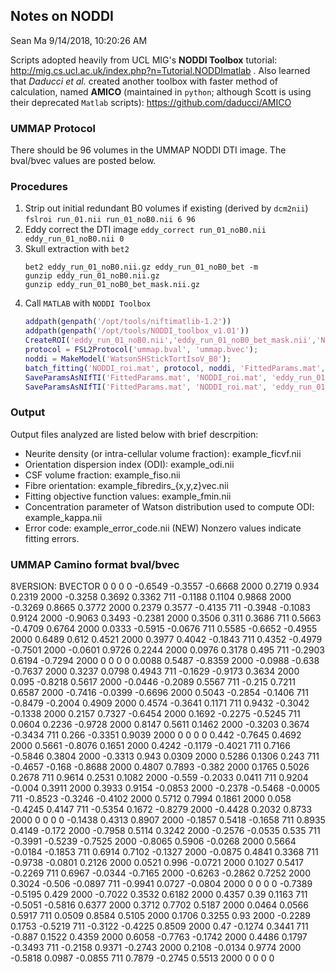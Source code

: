 ## Notes on NODDI
Sean Ma
9/14/2018, 10:20:26 AM

Scripts adopted heavily from UCL MIG's **NODDI Toolbox** tutorial: http://mig.cs.ucl.ac.uk/index.php?n=Tutorial.NODDImatlab . Also learned that _Daducci et al._ created another toolbox with faster method of calculation, named **AMICO** (maintained in `python`; although Scott is using their deprecated `Matlab` scripts): https://github.com/daducci/AMICO

### UMMAP Protocol
There should be 96 volumes in the UMMAP NODDI DTI image. The bval/bvec values are posted below.

### Procedures
1. Strip out initial redundant B0 volumes if existing (derived by `dcm2nii`)
    `fslroi run_01.nii run_01_noB0.nii 6 96`
2. Eddy correct the DTI image
    `eddy_correct run_01_noB0.nii eddy_run_01_noB0.nii 0`
3. Skull extraction with `bet2`
    ```shell
    bet2 eddy_run_01_noB0.nii.gz eddy_run_01_noB0_bet -m
    gunzip eddy_run_01_noB0.nii.gz
    gunzip eddy_run_01_noB0_bet_mask.nii.gz
    ```
4. Call `MATLAB` with `NODDI Toolbox`
    ```matlab
    addpath(genpath('/opt/tools/niftimatlib-1.2'))
    addpath(genpath('/opt/tools/NODDI_toolbox_v1.01'))
    CreateROI('eddy_run_01_noB0.nii','eddy_run_01_noB0_bet_mask.nii','NODDI_roi.mat')
    protocol = FSL2Protocol('ummap.bval', 'ummap.bvec');
    noddi = MakeModel('WatsonSHStickTortIsoV_B0');
    batch_fitting('NODDI_roi.mat', protocol, noddi, 'FittedParams.mat', 4);
    SaveParamsAsNIfTI('FittedParams.mat', 'NODDI_roi.mat', 'eddy_run_01_noB0_bet_mask.nii', 'PCN_DrD_Ext_scan1')
    SaveParamsAsNIfTI('FittedParams.mat', 'NODDI_roi.mat', 'eddy_run_01_noB0_bet_mask.nii', 'DrD_Ext_scan1')
    ```
### Output
Output files analyzed are listed below with brief descrpition:

- Neurite density (or intra-cellular volume fraction): example_ficvf.nii
- Orientation dispersion index (ODI): example_odi.nii
- CSF volume fraction: example_fiso.nii
- Fibre orientation: example_fibredirs_{x,y,z}vec.nii
- Fitting objective function values: example_fmin.nii
- Concentration parameter of Watson distribution used to compute ODI: example_kappa.nii
- Error code: example_error_code.nii (NEW) Nonzero values indicate fitting errors.


### UMMAP Camino format bval/bvec
8VERSION: BVECTOR
0 0 0 0
-0.6549 -0.3557 -0.6668 2000
0.2719 0.934 0.2319 2000
-0.3258 0.3692 0.3362 711
-0.1188 0.1104 0.9868 2000
-0.3269 0.8665 0.3772 2000
0.2379 0.3577 -0.4135 711
-0.3948 -0.1083 0.9124 2000
-0.9063 0.3493 -0.2381 2000
0.3506 0.311 0.3686 711
0.5663 -0.4709 0.6764 2000
0.0333 -0.5915 -0.0676 711
0.5585 -0.6652 -0.4955 2000
0.6489 0.612 0.4521 2000
0.3977 0.4042 -0.1843 711
0.4352 -0.4979 -0.7501 2000
-0.0601 0.9726 0.2244 2000
0.0976 0.3178 0.495 711
-0.2903 0.6194 -0.7294 2000
0 0 0 0
0.0088 0.5487 -0.8359 2000
-0.0988 -0.638 -0.7637 2000
0.3237 0.0798 0.4943 711
-0.1629 -0.9173 0.3634 2000
0.095 -0.8218 0.5617 2000
-0.0446 -0.2089 0.5567 711
-0.215 0.7211 0.6587 2000
-0.7416 -0.0399 -0.6696 2000
0.5043 -0.2854 -0.1406 711
-0.8479 -0.2004 0.4909 2000
0.4574 -0.3641 0.1171 711
0.9432 -0.3042 -0.1338 2000
0.2157 0.7327 -0.6454 2000
0.1692 -0.2275 -0.5245 711
0.0604 0.2236 -0.9728 2000
0.8147 0.5611 0.1462 2000
-0.3203 0.3674 -0.3434 711
0.266 -0.3351 0.9039 2000
0 0 0 0
0.442 -0.7645 0.4692 2000
0.5661 -0.8076 0.1651 2000
0.4242 -0.1179 -0.4021 711
0.7166 -0.5846 0.3804 2000
-0.3313 0.943 0.0309 2000
0.5286 0.1306 0.243 711
-0.4657 -0.168 -0.8688 2000
0.4807 0.7893 -0.382 2000
0.1765 0.5026 0.2678 711
0.9614 0.2531 0.1082 2000
-0.559 -0.2033 0.0411 711
0.9204 -0.004 0.3911 2000
0.3933 0.9154 -0.0853 2000
-0.2378 -0.5468 -0.0005 711
-0.8523 -0.3246 -0.4102 2000
0.5712 0.7994 0.1861 2000
0.058 -0.4245 0.4147 711
-0.5354 0.1672 -0.8279 2000
-0.4428 0.2032 0.8733 2000
0 0 0 0
-0.1438 0.4313 0.8907 2000
-0.1857 0.5418 -0.1658 711
0.8935 0.4149 -0.172 2000
-0.7958 0.5114 0.3242 2000
-0.2576 -0.0535 0.535 711
-0.3991 -0.5239 -0.7525 2000
-0.8065 0.5906 -0.0268 2000
0.5664 -0.0184 -0.1853 711
0.6914 0.7102 -0.1327 2000
-0.0875 0.4841 0.3368 711
-0.9738 -0.0801 0.2126 2000
0.0521 0.996 -0.0721 2000
0.1027 0.5417 -0.2269 711
0.6967 -0.0344 -0.7165 2000
-0.6263 -0.2862 0.7252 2000
0.3024 -0.506 -0.0897 711
-0.9941 0.0727 -0.0804 2000
0 0 0 0
-0.7389 -0.5195 0.429 2000
-0.7022 0.3532 0.6182 2000
0.4357 0.39 0.1163 711
-0.5051 -0.5816 0.6377 2000
0.3712 0.7702 0.5187 2000
0.0464 0.0566 0.5917 711
0.0509 0.8584 0.5105 2000
0.1706 0.3255 0.93 2000
-0.2289 0.1753 -0.5219 711
-0.3122 -0.4225 0.8509 2000
0.47 -0.1274 0.3441 711
-0.887 0.1522 0.4359 2000
0.6058 -0.7763 -0.1742 2000
0.4486 0.1797 -0.3493 711
-0.2158 0.9371 -0.2743 2000
0.2108 -0.0134 0.9774 2000
-0.5818 0.0987 -0.0855 711
0.7879 -0.2745 0.5513 2000
0 0 0 0
